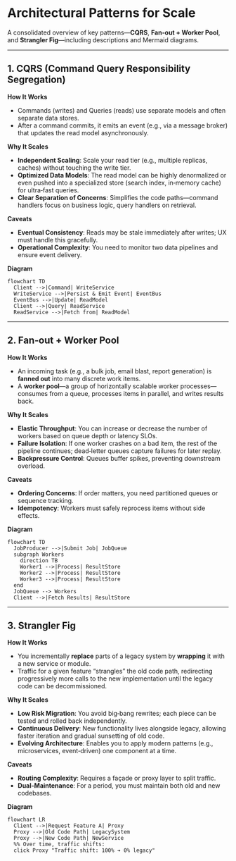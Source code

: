 # Architectural Patterns for Scale

A consolidated overview of key patterns—**CQRS**, **Fan‑out + Worker Pool**, and **Strangler Fig**—including descriptions and Mermaid diagrams.

---

## 1. CQRS (Command Query Responsibility Segregation)

**How It Works**

* Commands (writes) and Queries (reads) use separate models and often separate data stores.
* After a command commits, it emits an event (e.g., via a message broker) that updates the read model asynchronously.

**Why It Scales**

* **Independent Scaling**: Scale your read tier (e.g., multiple replicas, caches) without touching the write tier.
* **Optimized Data Models**: The read model can be highly denormalized or even pushed into a specialized store (search index, in‑memory cache) for ultra‑fast queries.
* **Clear Separation of Concerns**: Simplifies the code paths—command handlers focus on business logic, query handlers on retrieval.

**Caveats**

* **Eventual Consistency**: Reads may be stale immediately after writes; UX must handle this gracefully.
* **Operational Complexity**: You need to monitor two data pipelines and ensure event delivery.

**Diagram**

```mermaid
flowchart TD
  Client -->|Command| WriteService
  WriteService -->|Persist & Emit Event| EventBus
  EventBus -->|Update| ReadModel
  Client -->|Query| ReadService
  ReadService -->|Fetch from| ReadModel
```

---

## 2. Fan‑out + Worker Pool

**How It Works**

* An incoming task (e.g., a bulk job, email blast, report generation) is **fanned out** into many discrete work items.
* A **worker pool**—a group of horizontally scalable worker processes—consumes from a queue, processes items in parallel, and writes results back.

**Why It Scales**

* **Elastic Throughput**: You can increase or decrease the number of workers based on queue depth or latency SLOs.
* **Failure Isolation**: If one worker crashes on a bad item, the rest of the pipeline continues; dead‑letter queues capture failures for later replay.
* **Backpressure Control**: Queues buffer spikes, preventing downstream overload.

**Caveats**

* **Ordering Concerns**: If order matters, you need partitioned queues or sequence tracking.
* **Idempotency**: Workers must safely reprocess items without side effects.

**Diagram**

```mermaid
flowchart TD
  JobProducer -->|Submit Job| JobQueue
  subgraph Workers
    direction TB
    Worker1 -->|Process| ResultStore
    Worker2 -->|Process| ResultStore
    Worker3 -->|Process| ResultStore
  end
  JobQueue --> Workers
  Client -->|Fetch Results| ResultStore
```

---

## 3. Strangler Fig

**How It Works**

* You incrementally **replace** parts of a legacy system by **wrapping** it with a new service or module.
* Traffic for a given feature “strangles” the old code path, redirecting progressively more calls to the new implementation until the legacy code can be decommissioned.

**Why It Scales**

* **Low Risk Migration**: You avoid big‑bang rewrites; each piece can be tested and rolled back independently.
* **Continuous Delivery**: New functionality lives alongside legacy, allowing faster iteration and gradual sunsetting of old code.
* **Evolving Architecture**: Enables you to apply modern patterns (e.g., microservices, event‑driven) one component at a time.

**Caveats**

* **Routing Complexity**: Requires a façade or proxy layer to split traffic.
* **Dual-Maintenance**: For a period, you must maintain both old and new codebases.

**Diagram**

```mermaid
flowchart LR
  Client -->|Request Feature A| Proxy
  Proxy -->|Old Code Path| LegacySystem
  Proxy -->|New Code Path| NewService
  %% Over time, traffic shifts:
  click Proxy "Traffic shift: 100% ➔ 0% legacy"
```
